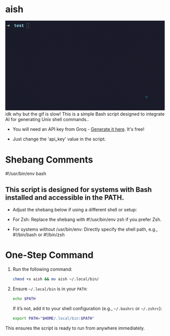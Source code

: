 # aish

![Demo](/showcase.gif)
idk why but the gif is slow!
This is a simple Bash script designed to integrate AI for generating Unix shell commands..

- You will need an API key from Groq - [Generate it here](https://console.groq.com/keys). It's free!

- Just change the 'api_key' value in the script.

# Shebang Comments

#!/usr/bin/env bash

## This script is designed for systems with Bash installed and accessible in the PATH.

- Adjust the shebang below if using a different shell or setup:

- For Zsh: Replace the shebang with #!/usr/bin/env zsh if you prefer Zsh.

- For systems without /usr/bin/env: Directly specify the shell path, e.g., #!/bin/bash or #!/bin/zsh

# One-Step Command

1. Run the following command:

   ```bash
   chmod +x aish && mv aish ~/.local/bin/
   ```

2. Ensure `~/.local/bin` is in your `PATH`:
   ```bash
   echo $PATH
   ```
   If it’s not, add it to your shell configuration (e.g., `~/.bashrc` or `~/.zshrc`):
   ```bash
   export PATH="$HOME/.local/bin:$PATH"
   ```

This ensures the script is ready to run from anywhere immediately.
